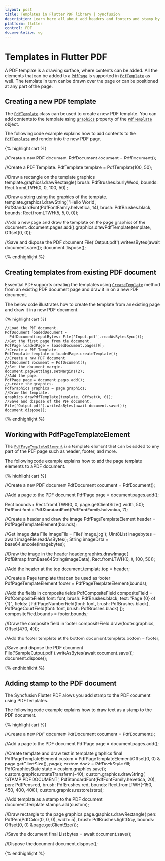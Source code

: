 ```yaml
---
layout: post
title: Templates in Flutter PDF library | Syncfusion
description: Learn here all about add headers and footers and stamp by Templates feature of Syncfusion Flutter PDF non-UI library and more.
platform: flutter
control: PDF
documentation: ug
---
```


# Templates in Flutter PDF

A PDF template is a drawing surface, where contents can be added. All the elements that can be added to a [`PdfPage`](https://pub.dev/documentation/syncfusion_flutter_pdf/latest/pdf/PdfPage-class.html) is supported in [`PdfTemplate`](https://pub.dev/documentation/syncfusion_flutter_pdf/latest/pdf/PdfTemplate-class.html) as well. The template in turn can be drawn over the page or can be positioned at any part of the page.

## Creating a new PDF template

The [`PdfTemplate`](https://pub.dev/documentation/syncfusion_flutter_pdf/latest/pdf/PdfTemplate-class.html) class can be used to create a new PDF template. You can add contents to the template using [`graphics`](https://pub.dev/documentation/syncfusion_flutter_pdf/latest/pdf/PdfPage/graphics.html) property of the [`PdfTemplate`](https://pub.dev/documentation/syncfusion_flutter_pdf/latest/pdf/PdfTemplate-class.html) object.

The following code example explains how to add contents to the [`PdfTemplate`](https://pub.dev/documentation/syncfusion_flutter_pdf/latest/pdf/PdfTemplate-class.html) and render into the new PDF page.

{% highlight dart %}

//Create a new PDF document.
PdfDocument document = PdfDocument();

//Create a PDF Template.
PdfTemplate template = PdfTemplate(100, 50);

//Draw a rectangle on the template graphics
template.graphics!.drawRectangle(
    brush: PdfBrushes.burlyWood, bounds: Rect.fromLTWH(0, 0, 100, 50));

//Draw a string using the graphics of the template.
template.graphics!.drawString(
    'Hello World', PdfStandardFont(PdfFontFamily.helvetica, 14),
    brush: PdfBrushes.black, bounds: Rect.fromLTWH(5, 5, 0, 0));

//Add a new page and draw the template on the page graphics of the document.
document.pages.add().graphics.drawPdfTemplate(template, Offset(0, 0));

//Save and dispose the PDF document
File('Output.pdf').writeAsBytes(await document.save());
document.dispose();

{% endhighlight %}

## Creating templates from existing PDF document

Essential PDF supports creating the templates using [`CreateTemplate`](https://pub.dev/documentation/syncfusion_flutter_pdf/latest/pdf/PdfPage/createTemplate.html) method from an existing PDF document page and draw it in on a new PDF document.

The below code illustrates how to create the template from an existing page and draw it in a new PDF document.

{% highlight dart %}

    //Load the PDF document.
    PdfDocument loadedDocument =
      PdfDocument(inputBytes: File('Input.pdf').readAsBytesSync());
    //Get the first page from the document.
    PdfPage loadedPage = loadedDocument.pages[0];
    //Create a PDF Template.
    PdfTemplate template = loadedPage.createTemplate();
    //Create a new PDF document.
    PdfDocument document = PdfDocument();
    //Set the document margin.
    document.pageSettings.setMargins(2);
    //Add the page.
    PdfPage page = document.pages.add();
    //Create the graphics.
    PdfGraphics graphics = page.graphics;
    //Draw the template.
    graphics.drawPdfTemplate(template, Offset(0, 0));
    //Save and dispose of the PDF document.
    File('Output.pdf').writeAsBytes(await document.save());
    document.dispose();

{% endhighlight %}

## Working with PdfPageTemplateElement

The [`PdfPageTemplateElement`](https://pub.dev/documentation/syncfusion_flutter_pdf/latest/pdf/PdfPageTemplateElement-class.html) is a template element that can be added to any part of the PDF page such as header, footer, and more.

The following code example explains how to add the page template elements to a PDF document.

{% highlight dart %}

//Create a new PDF document
PdfDocument document = PdfDocument();

//Add a page to the PDF document
PdfPage page = document.pages.add();

Rect bounds = Rect.fromLTWH(0, 0, page.getClientSize().width, 50);
PdfFont font = PdfStandardFont(PdfFontFamily.helvetica, 7);

//Create a header and draw the image
PdfPageTemplateElement header = PdfPageTemplateElement(bounds);

//Get image data
File imageFile = File('image.jpg');
Uint8List imagebytes = await imageFile.readAsBytes();
String imageData = base64.encode(imagebytes);

//Draw the image in the header
header.graphics.drawImage(
    PdfBitmap.fromBase64String(imageData),
    Rect.fromLTWH(0, 0, 100, 50));

//Add the header at the top
document.template.top = header;

//Create a Page template that can be used as footer
PdfPageTemplateElement footer = PdfPageTemplateElement(bounds);

//Add the fields in composite fields
PdfCompositeField compositeField = PdfCompositeField(
    font: font,
    brush: PdfBrushes.black,
    text: "Page {0} of {1}",
    fields: <PdfAutomaticField>[
      PdfPageNumberField(font: font, brush: PdfBrushes.black),
      PdfPageCountField(font: font, brush: PdfBrushes.black)
    ]);
compositeField.bounds = footer.bounds;

//Draw the composite field in footer
compositeField.draw(footer.graphics, Offset(470, 40));

//Add the footer template at the bottom
document.template.bottom = footer;

//Save and dispose the PDF document
File('SampleOutput.pdf').writeAsBytes(await document.save());
document.dispose();

{% endhighlight %}

## Adding stamp to the PDF document

The Syncfusion Flutter PDF allows you add stamp to the PDF document using PDF templates.

The following code example explains how to draw text as a stamp to the PDF document.

{% highlight dart %}

//Create a new PDF document
PdfDocument document = PdfDocument();

//Add a page to the PDF document
PdfPage page = document.pages.add();

//Create template and draw text in template graphics
final PdfPageTemplateElement custom =
    PdfPageTemplateElement(Offset(0, 0) & page.getClientSize(), page);
custom.dock = PdfDockStyle.fill;
PdfGraphicsState state = custom.graphics.save();
custom.graphics.rotateTransform(-40);
custom.graphics.drawString(
    'STAMP PDF DOCUMENT', PdfStandardFont(PdfFontFamily.helvetica, 20),
    pen: PdfPens.red,
    brush: PdfBrushes.red,
    bounds: Rect.fromLTWH(-150, 450, 400, 400));
custom.graphics.restore(state);

//Add template as a stamp to the PDF document
document.template.stamps.add(custom);

//Draw rectangle to the page graphics
page.graphics.drawRectangle(
    pen: PdfPen(PdfColor(0, 0, 0), width: 5),
    brush: PdfBrushes.lightGray,
    bounds: Offset(0, 0) & page.getClientSize());

//Save the document
final List<int> bytes = await document.save();

//Dispose the document
document.dispose();

{% endhighlight %}